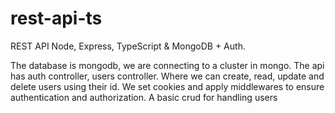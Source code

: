 # rest-api-ts
REST API Node, Express, TypeScript &amp; MongoDB + Auth.

The database is mongodb, we are connecting to a cluster in mongo. The api has auth controller, users controller. Where we can create, read, update and delete users using their id. We set cookies and apply middlewares to ensure authentication and authorization. A basic crud for handling users
